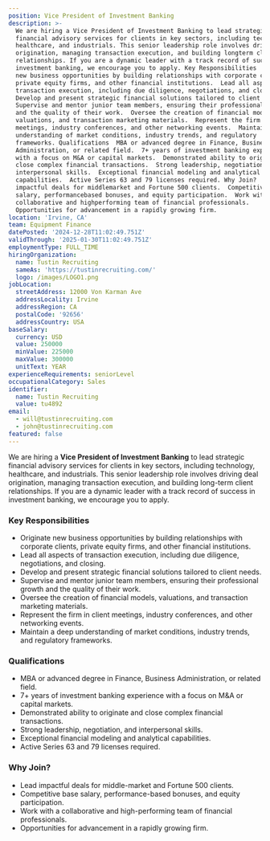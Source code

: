 ```yaml
---
position: Vice President of Investment Banking
description: >-
  We are hiring a Vice President of Investment Banking to lead strategic
  financial advisory services for clients in key sectors, including technology,
  healthcare, and industrials. This senior leadership role involves driving deal
  origination, managing transaction execution, and building longterm client
  relationships. If you are a dynamic leader with a track record of success in
  investment banking, we encourage you to apply. Key Responsibilities  Originate
  new business opportunities by building relationships with corporate clients,
  private equity firms, and other financial institutions.  Lead all aspects of
  transaction execution, including due diligence, negotiations, and closing. 
  Develop and present strategic financial solutions tailored to client needs. 
  Supervise and mentor junior team members, ensuring their professional growth
  and the quality of their work.  Oversee the creation of financial models,
  valuations, and transaction marketing materials.  Represent the firm in client
  meetings, industry conferences, and other networking events.  Maintain a deep
  understanding of market conditions, industry trends, and regulatory
  frameworks. Qualifications  MBA or advanced degree in Finance, Business
  Administration, or related field.  7+ years of investment banking experience
  with a focus on M&A or capital markets.  Demonstrated ability to originate and
  close complex financial transactions.  Strong leadership, negotiation, and
  interpersonal skills.  Exceptional financial modeling and analytical
  capabilities.  Active Series 63 and 79 licenses required. Why Join?  Lead
  impactful deals for middlemarket and Fortune 500 clients.  Competitive base
  salary, performancebased bonuses, and equity participation.  Work with a
  collaborative and highperforming team of financial professionals. 
  Opportunities for advancement in a rapidly growing firm.
location: 'Irvine, CA'
team: Equipment Finance
datePosted: '2024-12-28T11:02:49.751Z'
validThrough: '2025-01-30T11:02:49.751Z'
employmentType: FULL_TIME
hiringOrganization:
  name: Tustin Recruiting
  sameAs: 'https://tustinrecruiting.com/'
  logo: /images/LOGO1.png
jobLocation:
  streetAddress: 12000 Von Karman Ave
  addressLocality: Irvine
  addressRegion: CA
  postalCode: '92656'
  addressCountry: USA
baseSalary:
  currency: USD
  value: 250000
  minValue: 225000
  maxValue: 300000
  unitText: YEAR
experienceRequirements: seniorLevel
occupationalCategory: Sales
identifier:
  name: Tustin Recruiting
  value: tu4892
email:
  - will@tustinrecruiting.com
  - john@tustinrecruiting.com
featured: false
---
```



We are hiring a **Vice President of Investment Banking** to lead strategic financial advisory services for clients in key sectors, including technology, healthcare, and industrials. This senior leadership role involves driving deal origination, managing transaction execution, and building long-term client relationships. If you are a dynamic leader with a track record of success in investment banking, we encourage you to apply.

### Key Responsibilities
- Originate new business opportunities by building relationships with corporate clients, private equity firms, and other financial institutions.  
- Lead all aspects of transaction execution, including due diligence, negotiations, and closing.  
- Develop and present strategic financial solutions tailored to client needs.  
- Supervise and mentor junior team members, ensuring their professional growth and the quality of their work.  
- Oversee the creation of financial models, valuations, and transaction marketing materials.  
- Represent the firm in client meetings, industry conferences, and other networking events.  
- Maintain a deep understanding of market conditions, industry trends, and regulatory frameworks.  

### Qualifications
- MBA or advanced degree in Finance, Business Administration, or related field.  
- 7+ years of investment banking experience with a focus on M&A or capital markets.  
- Demonstrated ability to originate and close complex financial transactions.  
- Strong leadership, negotiation, and interpersonal skills.  
- Exceptional financial modeling and analytical capabilities.  
- Active Series 63 and 79 licenses required.  

### Why Join?
- Lead impactful deals for middle-market and Fortune 500 clients.  
- Competitive base salary, performance-based bonuses, and equity participation.  
- Work with a collaborative and high-performing team of financial professionals.  
- Opportunities for advancement in a rapidly growing firm.  
